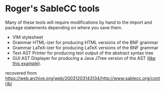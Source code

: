 # Roger's SableCC tools

Many of these tools will require modifications by hand to the import and package statements depending on where you save them.

- VIM stylesheet
- Grammar HTML-izer for producing HTML versions of the BNF grammar
- Grammar LaTeX-izer for producing LaTeX versions of the BNF grammar
- Text AST Printer for producing text output of the abstract syntax tree
- GUI AST Displayer for producing a Java JTree version of the AST ([like this example](ASTDisplay.jpg?raw=true)).

recovered from https://web.archive.org/web/20031203143134/http://www.sablecc.org/contrib/

